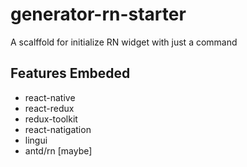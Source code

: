 # generator-rn-starter
A scalffold for initialize RN widget with just a command

## Features Embeded
- react-native
- react-redux
- redux-toolkit
- react-natigation
- lingui
- antd/rn [maybe]
